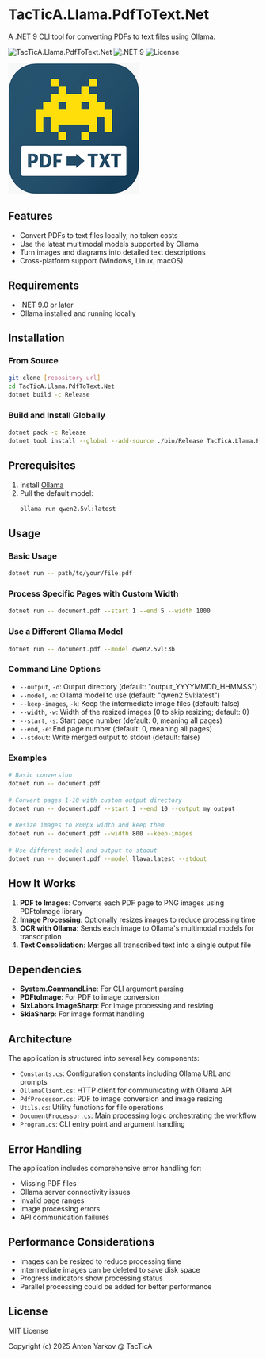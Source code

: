 # TacTicA.Llama.PdfToText.Net

A .NET 9 CLI tool for converting PDFs to text files using Ollama.

![TacTicA.Llama.PdfToText.Net](https://img.shields.io/badge/Status-Ready%20for%20Deployment-green) ![.NET 9](https://img.shields.io/badge/.NET-9.0-purple) ![License](https://img.shields.io/badge/License-MIT-blue)

![1](https://github.com/tacticaxyz/tactica.llama.pdftotext.net/blob/main/images/tactica-pdf-to-text-small.png)

## Features

- Convert PDFs to text files locally, no token costs
- Use the latest multimodal models supported by Ollama
- Turn images and diagrams into detailed text descriptions
- Cross-platform support (Windows, Linux, macOS)

## Requirements

- .NET 9.0 or later
- Ollama installed and running locally

## Installation

### From Source

```bash
git clone [repository-url]
cd TacTicA.Llama.PdfToText.Net
dotnet build -c Release
```

### Build and Install Globally

```bash
dotnet pack -c Release
dotnet tool install --global --add-source ./bin/Release TacTicA.Llama.PdfToText.Net
```

## Prerequisites

1. Install [Ollama](https://ollama.com/)
2. Pull the default model:
   ```bash
   ollama run qwen2.5vl:latest
   ```

## Usage

### Basic Usage

```bash
dotnet run -- path/to/your/file.pdf
```

### Process Specific Pages with Custom Width

```bash
dotnet run -- document.pdf --start 1 --end 5 --width 1000
```

### Use a Different Ollama Model

```bash
dotnet run -- document.pdf --model qwen2.5vl:3b
```

### Command Line Options

- `--output`, `-o`: Output directory (default: "output_YYYYMMDD_HHMMSS")
- `--model`, `-m`: Ollama model to use (default: "qwen2.5vl:latest")
- `--keep-images`, `-k`: Keep the intermediate image files (default: false)
- `--width`, `-w`: Width of the resized images (0 to skip resizing; default: 0)
- `--start`, `-s`: Start page number (default: 0, meaning all pages)
- `--end`, `-e`: End page number (default: 0, meaning all pages)
- `--stdout`: Write merged output to stdout (default: false)

### Examples

```bash
# Basic conversion
dotnet run -- document.pdf

# Convert pages 1-10 with custom output directory
dotnet run -- document.pdf --start 1 --end 10 --output my_output

# Resize images to 800px width and keep them
dotnet run -- document.pdf --width 800 --keep-images

# Use different model and output to stdout
dotnet run -- document.pdf --model llava:latest --stdout
```

## How It Works

1. **PDF to Images**: Converts each PDF page to PNG images using PDFtoImage library
2. **Image Processing**: Optionally resizes images to reduce processing time
3. **OCR with Ollama**: Sends each image to Ollama's multimodal models for transcription
4. **Text Consolidation**: Merges all transcribed text into a single output file

## Dependencies

- **System.CommandLine**: For CLI argument parsing
- **PDFtoImage**: For PDF to image conversion
- **SixLabors.ImageSharp**: For image processing and resizing
- **SkiaSharp**: For image format handling

## Architecture

The application is structured into several key components:

- `Constants.cs`: Configuration constants including Ollama URL and prompts
- `OllamaClient.cs`: HTTP client for communicating with Ollama API
- `PdfProcessor.cs`: PDF to image conversion and image resizing
- `Utils.cs`: Utility functions for file operations
- `DocumentProcessor.cs`: Main processing logic orchestrating the workflow
- `Program.cs`: CLI entry point and argument handling

## Error Handling

The application includes comprehensive error handling for:

- Missing PDF files
- Ollama server connectivity issues
- Invalid page ranges
- Image processing errors
- API communication failures

## Performance Considerations

- Images can be resized to reduce processing time
- Intermediate images can be deleted to save disk space
- Progress indicators show processing status
- Parallel processing could be added for better performance

## License

MIT License

Copyright (c) 2025 Anton Yarkov @ TacTicA